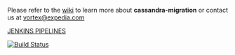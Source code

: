 Please refer to the [wiki](https://ewegithub.sb.karmalab.net/ContentSolutions/cassandra-migration/wiki) to learn more about **cassandra-migration** or contact us at vortex@expedia.com

[JENKINS PIPELINES](https://jenkins.karmalab.net/jenkins/view/CS/view/PLATFORM/view/CASSANDRA-MIGRATION/)

[![Build Status](https://jenkins.karmalab.net/jenkins/view/CS/view/PLATFORM/view/CASSANDRA-MIGRATION/view/DEVELOP/job/Cassandra-Migration.DEV_LANE.build/badge/icon)](https://jenkins.karmalab.net/jenkins/view/CS/view/PLATFORM/view/CASSANDRA-MIGRATION/view/DEVELOP/)
  
  
